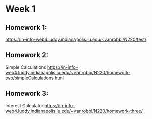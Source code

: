 # Week 1

## Homework 1:

https://in-info-web4.luddy.indianapolis.iu.edu/~vanrobbi/N220/test/

## Homework 2:

Simple Calculations
https://in-info-web4.luddy.indianapolis.iu.edu/~vanrobbi/N220/homework-two/simpleCalculations.html

## Homework 3:

Interest Calculator
https://in-info-web4.luddy.indianapolis.iu.edu/~vanrobbi/N220/homework-three/
